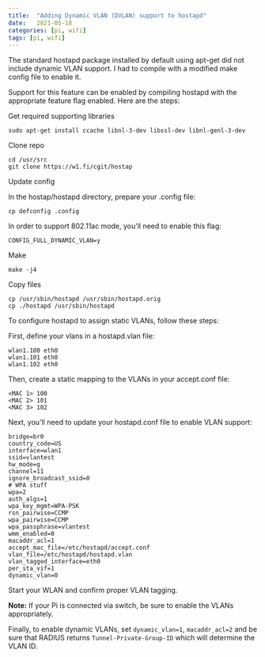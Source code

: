 ```yaml
---
title:  "Adding Dynamic VLAN (DVLAN) support to hostapd"
date:   2021-05-18
categories: [pi, wifi]
tags: [pi, wifi]
---
```


The standard hostapd package installed by default using apt-get did not include dynamic VLAN support. I had to compile with a modified make config file to enable it.

Support for this feature can be enabled by compiling hostapd with the appropriate feature flag enabled. Here are the steps:

Get required supporting libraries
```
sudo apt-get install ccache libnl-3-dev libssl-dev libnl-genl-3-dev
```

Clone repo
```
cd /usr/src
git clone https://w1.fi/cgit/hostap
```

Update config

In the hostap/hostapd directory, prepare your .config file:
```
cp defconfig .config
```

In order to support 802.11ac mode, you'll need to enable this flag:
```
CONFIG_FULL_DYNAMIC_VLAN=y
```

Make
```
make -j4
```

Copy files
```
cp /usr/sbin/hostapd /usr/sbin/hostapd.orig
cp ./hostapd /usr/sbin/hostapd
```

To configure hostapd to assign static VLANs, follow these steps:

First, define your vlans in a hostapd.vlan file:
```
wlan1.100 eth0
wlan1.101 eth0
wlan1.102 eth0
```

Then, create a static mapping to the VLANs in your accept.conf file:
```
<MAC 1> 100
<MAC 2> 101
<MAC 3> 102
```
 
Next, you'll need to update your hostapd.conf file to enable VLAN support:
```
bridge=br0 
country_code=US 
interface=wlan1 
ssid=vlantest
hw_mode=g 
channel=11 
ignore_broadcast_ssid=0 
# WPA stuff                                                                              
wpa=2 
auth_algs=1 
wpa_key_mgmt=WPA-PSK 
rsn_pairwise=CCMP 
wpa_pairwise=CCMP 
wpa_passphrase=vlantest
wmm_enabled=0 
macaddr_acl=1 
accept_mac_file=/etc/hostapd/accept.conf 
vlan_file=/etc/hostapd/hostapd.vlan 
vlan_tagged_interface=eth0 
per_sta_vif=1 
dynamic_vlan=0
```

Start your WLAN and confirm proper VLAN tagging.


**Note:** If your Pi is connected via switch, be sure to enable the VLANs appropriately.


Finally, to enable dynamic VLANs, set `dynamic_vlan=1`, `macaddr_acl=2` and be sure that RADIUS returns `Tunnel-Private-Group-ID` which will determine the VLAN ID.


